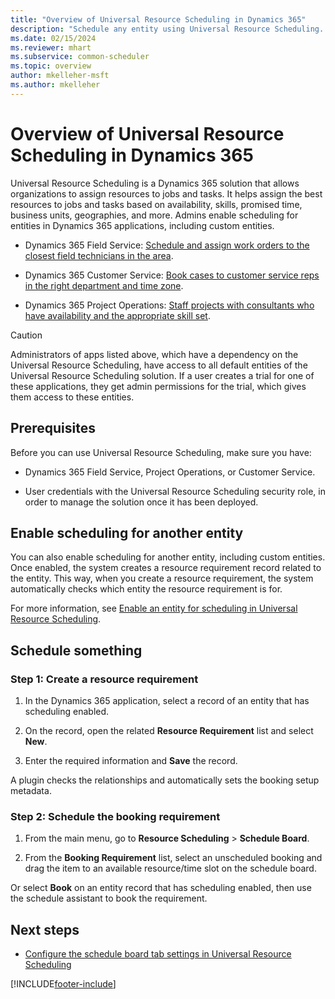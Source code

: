 ```yaml
---
title: "Overview of Universal Resource Scheduling in Dynamics 365"
description: "Schedule any entity using Universal Resource Scheduling. Make sure you meet the prerequisites, then follow these steps for scheduling an entity."
ms.date: 02/15/2024
ms.reviewer: mhart
ms.subservice: common-scheduler
ms.topic: overview
author: mkelleher-msft
ms.author: mkelleher
---
```

# Overview of Universal Resource Scheduling in Dynamics 365

Universal Resource Scheduling is a Dynamics 365 solution that allows organizations to assign resources to jobs and tasks. It helps assign the best resources to jobs and tasks based on availability, skills, promised time, business units, geographies, and more. Admins enable scheduling for entities in Dynamics 365 applications, including custom entities.
  
- Dynamics 365 Field Service: [Schedule and assign work orders to the closest field technicians in the area](../field-service/universal-resource-scheduling-for-field-service.md).

- Dynamics 365 Customer Service: [Book cases to customer service reps in the right department and time zone](/dynamics365/customer-service/basics-service-service-scheduling).

- Dynamics 365 Project Operations: [Staff projects with consultants who have availability and the appropriate skill set](/dynamics365/project-operations/psa/overview).

> [!CAUTION]
> Administrators of apps listed above, which have a dependency on the Universal Resource Scheduling, have access to all default entities of the Universal Resource Scheduling solution. If a user creates a trial for one of these applications, they get admin permissions for the trial, which gives them access to these entities.

## Prerequisites

 Before you can use Universal Resource Scheduling, make sure you have:  
  
- Dynamics 365 Field Service, Project Operations, or Customer Service.
  
- User credentials with the Universal Resource Scheduling security role, in order to manage the solution once it has been deployed.
  
## Enable scheduling for another entity

You can also enable scheduling for another entity, including custom entities. Once enabled, the system creates a resource requirement record related to the entity. This way, when you create a resource requirement, the system automatically checks which entity the resource requirement is for.

For more information, see [Enable an entity for scheduling in Universal Resource Scheduling](schedule-new-entity.md).
  
## Schedule something

### Step 1: Create a resource requirement  
  
1. In the Dynamics 365 application, select a record of an entity that has scheduling enabled.

1. On the record, open the related **Resource Requirement** list and select **New**.
  
1. Enter the required information and **Save** the record.  
  
A plugin checks the relationships and automatically sets the booking setup metadata.  
  
### Step 2: Schedule the booking requirement
  
1. From the main menu, go to **Resource Scheduling** > **Schedule Board**.  
  
2. From the **Booking Requirement** list, select an unscheduled booking and drag the item to an available resource/time slot on the schedule board.  
  
Or select **Book** on an entity record that has scheduling enabled, then use the schedule assistant to book the requirement.  

## Next steps

- [Configure the schedule board tab settings in Universal Resource Scheduling](schedule-board-tab-settings.md)

[!INCLUDE[footer-include](../includes/footer-banner.md)]
